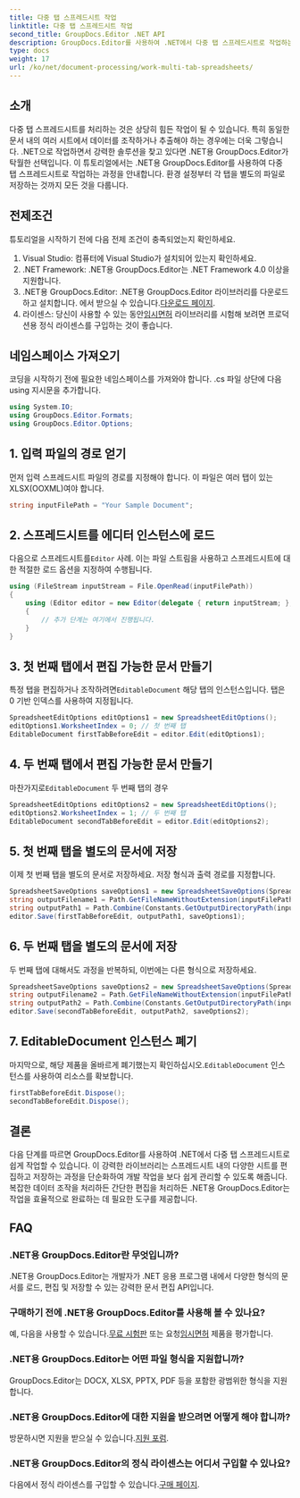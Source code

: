 ```yaml
---
title: 다중 탭 스프레드시트 작업
linktitle: 다중 탭 스프레드시트 작업
second_title: GroupDocs.Editor .NET API
description: GroupDocs.Editor를 사용하여 .NET에서 다중 탭 스프레드시트로 작업하는 방법을 알아보세요. 단계별 가이드, 코드 예제, 모범 사례가 포함되어 있습니다.
type: docs
weight: 17
url: /ko/net/document-processing/work-multi-tab-spreadsheets/
---
```

## 소개
다중 탭 스프레드시트를 처리하는 것은 상당히 힘든 작업이 될 수 있습니다. 특히 동일한 문서 내의 여러 시트에서 데이터를 조작하거나 추출해야 하는 경우에는 더욱 그렇습니다. .NET으로 작업하면서 강력한 솔루션을 찾고 있다면 .NET용 GroupDocs.Editor가 탁월한 선택입니다. 이 튜토리얼에서는 .NET용 GroupDocs.Editor를 사용하여 다중 탭 스프레드시트로 작업하는 과정을 안내합니다. 환경 설정부터 각 탭을 별도의 파일로 저장하는 것까지 모든 것을 다룹니다.
## 전제조건
튜토리얼을 시작하기 전에 다음 전제 조건이 충족되었는지 확인하세요.
1. Visual Studio: 컴퓨터에 Visual Studio가 설치되어 있는지 확인하세요.
2. .NET Framework: .NET용 GroupDocs.Editor는 .NET Framework 4.0 이상을 지원합니다.
3. .NET용 GroupDocs.Editor: .NET용 GroupDocs.Editor 라이브러리를 다운로드하고 설치합니다. 에서 받으실 수 있습니다.[다운로드 페이지](https://releases.groupdocs.com/editor/net/).
4.  라이센스: 당신이 사용할 수 있는 동안[임시면허](https://purchase.groupdocs.com/temporary-license/) 라이브러리를 시험해 보려면 프로덕션용 정식 라이센스를 구입하는 것이 좋습니다.
## 네임스페이스 가져오기
코딩을 시작하기 전에 필요한 네임스페이스를 가져와야 합니다. .cs 파일 상단에 다음 using 지시문을 추가합니다.
```csharp
using System.IO;
using GroupDocs.Editor.Formats;
using GroupDocs.Editor.Options;
```
## 1. 입력 파일의 경로 얻기
먼저 입력 스프레드시트 파일의 경로를 지정해야 합니다. 이 파일은 여러 탭이 있는 XLSX(OOXML)여야 합니다.
```csharp
string inputFilePath = "Your Sample Document";
```
## 2. 스프레드시트를 에디터 인스턴스에 로드
 다음으로 스프레드시트를`Editor` 사례. 이는 파일 스트림을 사용하고 스프레드시트에 대한 적절한 로드 옵션을 지정하여 수행됩니다.
```csharp
using (FileStream inputStream = File.OpenRead(inputFilePath))
{
    using (Editor editor = new Editor(delegate { return inputStream; }, delegate { return new SpreadsheetLoadOptions(); }))
    {
        // 추가 단계는 여기에서 진행됩니다.
    }
}
```
## 3. 첫 번째 탭에서 편집 가능한 문서 만들기
 특정 탭을 편집하거나 조작하려면`EditableDocument` 해당 탭의 인스턴스입니다. 탭은 0 기반 인덱스를 사용하여 지정됩니다.
```csharp
SpreadsheetEditOptions editOptions1 = new SpreadsheetEditOptions();
editOptions1.WorksheetIndex = 0; // 첫 번째 탭
EditableDocument firstTabBeforeEdit = editor.Edit(editOptions1);
```
## 4. 두 번째 탭에서 편집 가능한 문서 만들기
 마찬가지로`EditableDocument` 두 번째 탭의 경우
```csharp
SpreadsheetEditOptions editOptions2 = new SpreadsheetEditOptions();
editOptions2.WorksheetIndex = 1; // 두 번째 탭
EditableDocument secondTabBeforeEdit = editor.Edit(editOptions2);
```
## 5. 첫 번째 탭을 별도의 문서에 저장
이제 첫 번째 탭을 별도의 문서로 저장하세요. 저장 형식과 출력 경로를 지정합니다.
```csharp
SpreadsheetSaveOptions saveOptions1 = new SpreadsheetSaveOptions(SpreadsheetFormats.Xlsm);
string outputFilename1 = Path.GetFileNameWithoutExtension(inputFilePath) + "_tab1.xlsm";
string outputPath1 = Path.Combine(Constants.GetOutputDirectoryPath(inputFilePath), outputFilename1);
editor.Save(firstTabBeforeEdit, outputPath1, saveOptions1);
```
## 6. 두 번째 탭을 별도의 문서에 저장
두 번째 탭에 대해서도 과정을 반복하되, 이번에는 다른 형식으로 저장하세요.
```csharp
SpreadsheetSaveOptions saveOptions2 = new SpreadsheetSaveOptions(SpreadsheetFormats.Xlsb);
string outputFilename2 = Path.GetFileNameWithoutExtension(inputFilePath) + "_tab2.xlsb";
string outputPath2 = Path.Combine(Constants.GetOutputDirectoryPath(inputFilePath), outputFilename2);
editor.Save(secondTabBeforeEdit, outputPath2, saveOptions2);
```
## 7. EditableDocument 인스턴스 폐기
 마지막으로, 해당 제품을 올바르게 폐기했는지 확인하십시오.`EditableDocument` 인스턴스를 사용하여 리소스를 확보합니다.
```csharp
firstTabBeforeEdit.Dispose();
secondTabBeforeEdit.Dispose();
```

## 결론
다음 단계를 따르면 GroupDocs.Editor를 사용하여 .NET에서 다중 탭 스프레드시트로 쉽게 작업할 수 있습니다. 이 강력한 라이브러리는 스프레드시트 내의 다양한 시트를 편집하고 저장하는 과정을 단순화하여 개발 작업을 보다 쉽게 관리할 수 있도록 해줍니다. 복잡한 데이터 조작을 처리하든 간단한 편집을 처리하든 .NET용 GroupDocs.Editor는 작업을 효율적으로 완료하는 데 필요한 도구를 제공합니다.
## FAQ
### .NET용 GroupDocs.Editor란 무엇입니까?
.NET용 GroupDocs.Editor는 개발자가 .NET 응용 프로그램 내에서 다양한 형식의 문서를 로드, 편집 및 저장할 수 있는 강력한 문서 편집 API입니다.
### 구매하기 전에 .NET용 GroupDocs.Editor를 사용해 볼 수 있나요?
 예, 다음을 사용할 수 있습니다.[무료 시험판](https://releases.groupdocs.com/) 또는 요청[임시면허](https://purchase.groupdocs.com/temporary-license/) 제품을 평가합니다.
### .NET용 GroupDocs.Editor는 어떤 파일 형식을 지원합니까?
GroupDocs.Editor는 DOCX, XLSX, PPTX, PDF 등을 포함한 광범위한 형식을 지원합니다.
### .NET용 GroupDocs.Editor에 대한 지원을 받으려면 어떻게 해야 합니까?
 방문하시면 지원을 받으실 수 있습니다.[지원 포럼](https://forum.groupdocs.com/c/editor/20).
### .NET용 GroupDocs.Editor의 정식 라이센스는 어디서 구입할 수 있나요?
 다음에서 정식 라이센스를 구입할 수 있습니다.[구매 페이지](https://purchase.groupdocs.com/buy).